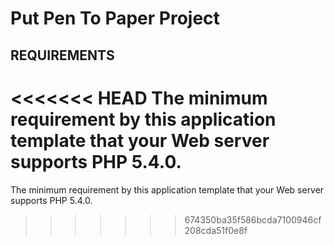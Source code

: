 Put Pen To Paper Project
================================

REQUIREMENTS
------------

<<<<<<< HEAD
The minimum requirement by this application template that your Web server supports PHP 5.4.0.
=======
The minimum requirement by this application template that your Web server supports PHP 5.4.0.
>>>>>>> 674350ba35f586bcda7100946cf208cda51f0e8f
